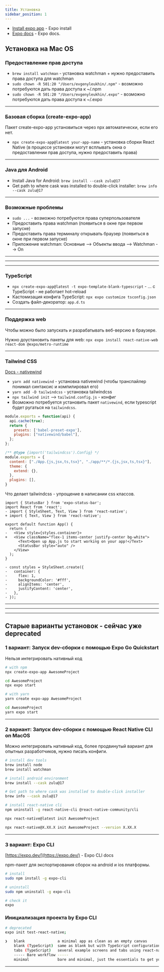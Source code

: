 ```yaml
---
title: Установка
sidebar_position: 1
---
```


- [Install expo app](https://reactnative.dev/docs/environment-setup) - Expo install
- [Expo docs](https://expo.dev/) - Expo docs.

## Установка на Mac OS

### Предоставление прав доступа

- `brew install watchman` - установка watchman + нужно предоставить права доступа для watchman
- `sudo chown -R 501:20 "/Users/evgenyleukhin/.npm"` - возможно потребуются дать права доступа к ~/.npm
- `sudo chown -R 501:20 "/Users/evgenyleukhin/.expo"` - возможно потребуются дать права доступа к ~/.expo

---

### Базовая сборка (create-expo-app)

Пакет create-expo-app установиться через npx автоматически, если его нет.

- `npx create-expo-app@latest your-app-name` - установка сборки React Native (в процессе установки могут всплывать окна о предоставлении прав доступа, нужно предоставить права)

---

### Java для Android

- Install Java for Android: `brew install --cask zulu@17`
- Get path to where cask was installed to double-click installer: `brew info --cask zulu@17`

---

### Возможные проблемы

- `sudo ...` - возможно потребуются права суперпользователя
- Предоставить права watchman (появиться в окне при первом запуске)
- Предоставить права терминалу открывать браузер (появиться в окне при первом запуске)
- Приложение watchman: Основные --> Объекты ввода --> Watchman --> On

---
---
---

### TypeScript 

- `npx create-expo-app@latest -t expo-template-blank-typescript` - ... c TypeScript - не работает hot-reload
- Кастомизация конфига TypeScript: `npx expo customize tsconfig.json`
- Создать файл-декоратор: `app.d.ts`

---

### Поддержка web

Чтобы можно было запускать и разрабатывать веб-версию в браузере.

Нужно доустановить пакеты для web: `npx expo install react-native-web react-dom @expo/metro-runtime`

---

### Tailwind CSS

[Docs - nativewind](https://www.nativewind.dev/quick-starts/expo)

- `yarn add nativewind` - установка nativewind (чтобы транспайлер понимал синтаксис и компилировал его)
- `yarn add -D tailwindcss` - установка tailwindcss
- `npx tailwind init` --> `tailwind.config.js` - конфиг
- Возможно потребуется установить пакет `nativewind`, если typescript будет ругаться на `tailwindcss`.


```js title="babel.config.js"
module.exports = function(api) {
  api.cache(true);
  return {
    presets: ['babel-preset-expo'],
    plugins: ["nativewind/babel"],
  };
};
```

```js title="tailwind.config.js"
/** @type {import('tailwindcss').Config} */
module.exports = {
  content: ["./App.{js,jsx,ts,tsx}", "./app/**/*.{js,jsx,ts,tsx}"],
  theme: {
    extend: {},
  },
  plugins: [],
}
```

Что делает tailwindcss - упрощение в написании css классов.

```tsx
import { StatusBar } from 'expo-status-bar';
import React from 'react';
- import { StyleSheet, Text, View } from 'react-native';
+ import { Text, View } from 'react-native';

export default function App() {
  return (
-   <View style={styles.container}>
+   <View className="flex-1 items-center justify-center bg-white">
      <Text>Open up App.js to start working on your app!</Text>
      <StatusBar style="auto" />
    </View>
  );
}

- const styles = StyleSheet.create({
-   container: {
-     flex: 1,
-     backgroundColor: '#fff',
-     alignItems: 'center',
-     justifyContent: 'center',
-   },
- });
```

---
---
---

## Старые варианты установок - сейчас уже deprecated

### 1 вариант: Запуск dev-сборки с помощью Expo Go Quickstart

Нельзя интегрировать нативный код

```bash
# with npm
npx create-expo-app AwesomeProject

cd AwesomeProject
npx expo start

# with yarn
yarn create expo-app AwesomeProject

cd AwesomeProject
yarn expo start
```

---

### 2 вариант: Запуск dev-сборки с помощью React Native CLI on MacOS

Можно интегрировать нативный код, более продвинутый вариант для опытных разработчиков, нужно писать конфиги.

```bash
# install dev tools
brew install node
brew install watchman

# install android environment
brew install --cask zulu@17

# Get path to where cask was installed to double-click installer
brew info --cask zulu@17
```

```bash
# install react-native cli
npm uninstall -g react-native-cli @react-native-community/cli

npx react-native@latest init AwesomeProject

npx react-native@X.XX.X init AwesomeProject --version X.XX.X
```

---

### 3 вариант: Expo CLI

[https://expo.dev/](https://expo.dev/) - Expo CLI docs

npm-пакет для экспортирования сборок на android и ios платформы.

```bash
# install
sudo npm install -g expo-cli

# uninstall
sudo npm uninstall -g expo-cli

# check it
expo
```

### Инициализация проекта by Expo CLI

```bash
# deprecated
expo init test-react-native;

❯   blank               a minimal app as clean as an empty canvas
    blank (TypeScript)  same as blank but with TypeScript configuration
    tabs (TypeScript)   several example screens and tabs using react-navigation and TypeScript
    ----- Bare workflow -----
    minimal             bare and minimal, just the essentials to get you started
```

---
